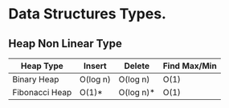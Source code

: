 # Data Structures Types.

## Heap Non Linear Type

| Heap Type       | Insert    | Delete    | Find Max/Min |
|-----------------|-----------|-----------|--------------|
| Binary Heap     | O(log n)  | O(log n)  | O(1)         |
| Fibonacci Heap  | O(1)*     | O(log n)* | O(1)         |
